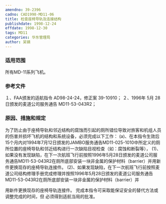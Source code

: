 ```yaml
---
amendno: 39-2396
cadno: CAD1998-MD11-06
title: 检查座椅导轨及连接结构
publishdate: 1998-12-24
effdate: 1998-12-30
tags: MD11
categories: 华东管理局
author: 吴镝
---
```


### 适用范围 
所有MD-11系列飞机。

<!--more-->
### 参考文件
１、FAA颁发的适航指令 AD98-24-24，修正案 39-10910；
２、1996年 5月 28日颁发的麦道公司服务通告 MD11-53-043R2；

### 原因、措施和规定 
为了防止由于座椅导轨和邻近结构的腐蚀而引起的厕所错位导致对旅客和机组人员的伤害并损坏飞机的结构和系统设备，必须完成以下工作： 
    (a)、在本指令生效后15个月内对1994年7月12日颁发的JAMBO服务通告MD11-025-1010中所定义的厕所位置的座椅导轨和邻近结构进行一次缺陷目视检查（如：腐蚀和断裂等）， 
      (1)、如果没有发现缺陷，在下一次航班飞行前按照1996年5月28日颁发的麦道公司服务通告MD11-53-043R2在厕所底部安装一块非金属的保护材料（barrier）并用新件更换现存的座椅导轨连接件。 
      (2)、如果发现缺陷，在下一次航班飞行前按照麦道公司结构修理手册完成修理并按照1996年5月28日颁发的麦道公司服务通告MD11-53-043R2在厕所底部安装一块非金属的保护材料（barrier）并

       
用新件更换现存的座椅导轨连接件。     完成本指令可采取能保证安全的替代方法或调整完成的时间，但
必须得到适航当局的批准。
